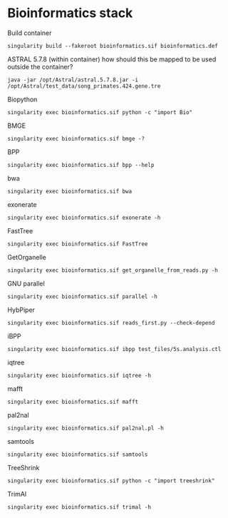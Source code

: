 # Bioinformatics stack

Build container
```
singularity build --fakeroot bioinformatics.sif bioinformatics.def
```

ASTRAL 5.7.8
(within container) how should this be mapped to be used outside the container?
```
java -jar /opt/Astral/astral.5.7.8.jar -i /opt/Astral/test_data/song_primates.424.gene.tre
```

Biopython
```
singularity exec bioinformatics.sif python -c "import Bio"
```

BMGE
```
singularity exec bioinformatics.sif bmge -?
```

BPP
```
singularity exec bioinformatics.sif bpp --help
```

bwa
```
singularity exec bioinformatics.sif bwa
```

exonerate
```
singularity exec bioinformatics.sif exonerate -h
```

FastTree
```
singularity exec bioinformatics.sif FastTree
```

GetOrganelle
```
singularity exec bioinformatics.sif get_organelle_from_reads.py -h
```

GNU parallel
```
singularity exec bioinformatics.sif parallel -h
```

HybPiper
```
singularity exec bioinformatics.sif reads_first.py --check-depend
```

iBPP
```
singularity exec bioinformatics.sif ibpp test_files/5s.analysis.ctl 
```

iqtree
```
singularity exec bioinformatics.sif iqtree -h
```

mafft
```
singularity exec bioinformatics.sif mafft
```

pal2nal
```
singularity exec bioinformatics.sif pal2nal.pl -h
```

samtools
```
singularity exec bioinformatics.sif samtools
```

TreeShrink
```
singularity exec bioinformatics.sif python -c "import treeshrink"
```

TrimAl
```
singularity exec bioinformatics.sif trimal -h
```
